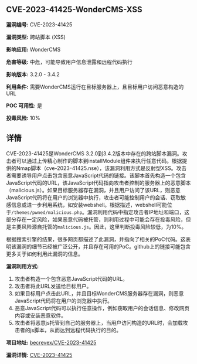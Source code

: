 ## CVE-2023-41425-WonderCMS-XSS

**漏洞编号:** CVE-2023-41425

**漏洞类型:** 跨站脚本 (XSS)

**影响应用:** WonderCMS

**危害等级:** 中危，可能导致用户信息泄露和远程代码执行

**影响版本:** 3.2.0 - 3.4.2

**利用条件:** 需要WonderCMS运行在目标服务器上，且目标用户访问恶意构造的URL

**POC 可用性:** 是

**投毒风险:** 10%

## 详情

CVE-2023-41425是WonderCMS 3.2.0到3.4.2版本中存在的跨站脚本漏洞。攻击者可以通过上传精心制作的脚本到installModule组件来执行任意代码。根据提供的Nmap脚本（cve-2023-41425.nse），该漏洞利用方式是反射型XSS。攻击者需要诱导用户点击包含恶意JavaScript代码的链接。该脚本首先构造一个包含JavaScript代码的URL，该JavaScript代码指向攻击者控制的服务器上的恶意脚本（malicious.js）。如果目标服务器存在漏洞，并且用户访问了该URL，则恶意JavaScript代码将在用户的浏览器中执行，攻击者可能控制用户的会话、窃取敏感信息或进一步利用系统，如安装webshell。根据描述，webshell可能位于`/themes/pwned/malicious.php`。漏洞利用代码中指定攻击者IP地址和端口，这部分存在一定风险，如果恶意代码被托管，则利用过程中可能会存在投毒风险，但是主要风险源自托管的`malicious.js`。因此，这里判断投毒风险较低，为10%。

根据搜索引擎的结果，很多网页都描述了此漏洞，并指向了相关的PoC代码。这表明该漏洞的细节已经被广泛公开，并且存在可用的PoC。github上的链接可能包含更多关于如何利用此漏洞的信息。

**漏洞利用方式:**

1.  攻击者构造一个包含恶意JavaScript代码的URL。
2.  攻击者将此URL发送给目标用户。
3.  如果目标用户点击此URL，并且目标WonderCMS服务器存在漏洞，则恶意JavaScript代码将在用户的浏览器中执行。
4.  恶意JavaScript代码可以执行任意操作，例如窃取用户的会话信息、修改网页内容或安装恶意软件。
5. 攻击者将恶意js托管到自己的服务器上，当用户访问构造的URL时，会加载攻击者的js脚本，从而达到远程代码执行的目的。

**项目地址:** [becrevex/CVE-2023-41425](https://github.com/becrevex/CVE-2023-41425)

**漏洞详情:** [CVE-2023-41425](https://nvd.nist.gov/vuln/detail/CVE-2023-41425)